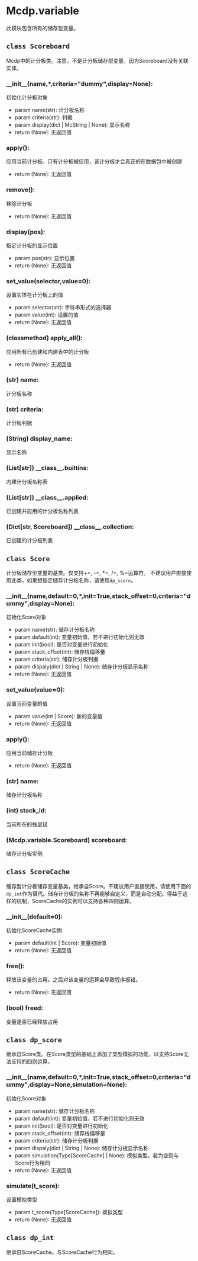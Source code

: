 # Mcdp.variable

此模块包含所有的储存型变量。

## `class Scoreboard`
Mcdp中的计分板类。注意，不是计分板储存型变量，因为Scoreboard没有关联实体。

### \_\_init\_\_(name,*,criteria="dummy",display=None):
初始化计分板对象
- param name(str): 计分板名称
- param criteria(str): 判据
- param display(dict | McString | None): 显示名称
- return (None): 无返回值

### apply():
应用当前计分板。只有计分板被应用，该计分板才会真正的在数据包中被创建
- return (None): 无返回值

### remove():
移除计分板
- return (None): 无返回值

### display(pos):
指定计分板的显示位置
- param pos(str): 显示位置
- return (None): 无返回值

### set_value(selector,value=0):
设置实体在计分板上的值
- param selector(str): 字符串形式的选择器
- param value(int): 设置的值
- return (None): 无返回值

### (classmethod) apply_all():
应用所有已创建和内建表中的计分板
- return (None): 无返回值

### (str) name:
计分板名称

### (str) criteria:
计分板判据

### (String) display_name:
显示名称

### (List[str]) \_\_class\_\_.builtins:
内建计分板名称表

### (List[str]) \_\_class\_\_.applied:
已创建并应用的计分板名称列表

### (Dict[str, Scoreboard]) \_\_class\_\_.collection:
已创建的计分板列表

## `class Score`
计分板储存型变量的基类。仅支持+=, -=, *=, /=, %=运算符。
不建议用户直接使用此类，如果想指定储存计分板名称，请使用`dp_score`。

### \_\_init\_\_(name,default=0,*,init=True,stack_offset=0,criteria="dummy",display=None):
初始化Score对象
- param name(str): 储存计分板名称
- param default(int): 变量初始值，若不进行初始化则无效
- param init(bool): 是否对变量进行初始化
- param stack_offset(int): 储存栈偏移量
- param criteria(str): 储存计分板判据
- param dispaly(dict | String | None): 储存计分板显示名称
- return (None): 无返回值

### set_value(value=0):
设置当前变量的值
- param value(int | Score): 新的变量值
- return (None): 无返回值

### apply():
应用当前储存计分板
- return (None): 无返回值

### (str) name: 
储存计分板名称

### (int) stack_id:
当前所在的栈层级

### (Mcdp.variable.Scoreboard) scoreboard:
储存计分板实例

## `class ScoreCache`
缓存型计分板储存变量基类，继承自Score。不建议用户直接使用，请使用下面的`dp_int`作为替代。储存计分板的名称不再能够自定义，而是自动分配。得益于这样的机制，ScoreCache的实例可以支持各种四则运算。

### \_\_init\_\_(default=0):
初始化ScoreCache实例
- param default(int | Score): 变量初始值
- return (None): 无返回值

### free():
释放该变量的占用。之后对该变量的运算会导致程序报错。
- return (None): 无返回值

### (bool) freed:
变量是否已经释放占用

## `class dp_score`
继承自Score类。在Score类型的基础上添加了类型模拟的功能，以支持Score无法支持的四则运算。

### \_\_init\_\_(name,default=0,*,init=True,stack_offset=0,criteria="dummy",display=None,simulation=None):
初始化Score对象
- param name(str): 储存计分板名称
- param default(int): 变量初始值，若不进行初始化则无效
- param init(bool): 是否对变量进行初始化
- param stack_offset(int): 储存栈偏移量
- param criteria(str): 储存计分板判据
- param dispaly(dict | String | None): 储存计分板显示名称
- param simulation(Type[ScoreCache] | None): 模拟类型，若为空则与Score行为相同
- return (None): 无返回值

### simulate(t_score):
设置模拟类型
- param t_score(Type[ScoreCache]): 模拟类型
- return (None): 无返回值

## `class dp_int`
继承自ScoreCache。与ScoreCache行为相同。
